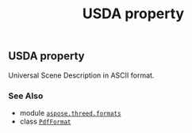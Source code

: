 ﻿---
title: USDA property
second_title: Aspose.3D for Python via .NET API References
description: 
type: docs
weight: 510
url: /aspose.threed.formats/pdfformat/usda/
is_root: false
---

## USDA property


Universal Scene Description in ASCII format.

### See Also
* module [`aspose.threed.formats`](../../)
* class [`PdfFormat`](/3d/python-net/aspose.threed.formats/pdfformat)

